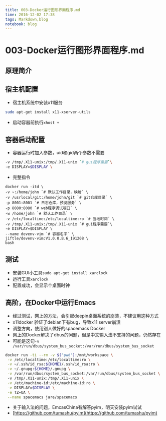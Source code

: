 ```yaml
---
title: 003-Docker运行图形界面程序.md
time: 2016-12-02 17:38
tags: Markdown,blog
notebook: blog
---
```


# 003-Docker运行图形界面程序.md

## 原理简介

## 宿主机配置

- 宿主机系统中安装x11服务
```bash
sudo apt-get install x11-xserver-utils
```
- 启动容器前执行`xhost +`

## 容器启动配置

- 容器运行时加入参数，uid和gid两个参数不需要
```bash
-v /tmp/.X11-unix:/tmp/.X11-unix `# gui程序需要`\
-e DISPLAY=$DISPLAY \
```
- 完整指令
```
docker run -itd \
-v ~:/home/john `# 默认工作目录，映射` \
-v /usrlocal/git:/home/john/git `# git仓库目录` \
-p 8001:8001 `# 日志仓库，预览服务` \
-p 8080:8080 `# web程序调试端口` \
-w /home/john `# 默认工作目录` \
-v /etc/localtime:/etc/localtime:ro `# 当地时间` \
-v /tmp/.X11-unix:/tmp/.X11-unix `# gui程序需要`\
-e DISPLAY=$DISPLAY \
--name devenv-vim `# 容器名字` \
jiftle/devenv-vim:V1.0.0.B.6_191208 \
bash
```

## 测试

- 安装GUI小工具`sudo apt-get install xarclock`
- 运行工具`xarclock`
- 配置成功，会显示个桌面时钟

## 高阶，在Docker中运行Emacs

- 经过测试，网上的方法，会引起deepin桌面系统的崩溃，不建议用这种方式
- x11docker 验证了debian下有bug，导致x11 server崩溃
- 调整方向，使用别人做好的spacemacs Docker
- 网上的Docker解决了dbus的问题，但是中文输入法不支持的问题，仍然存在
- 可能是这句`-v /var/run/dbus/system_bus_socket:/var/run/dbus/system_bus_socket `
```bash
docker run -ti --rm -v $('pwd'):/mnt/workspace \
 -v /etc/localtime:/etc/localtime:ro \
 -v ~/.ssh/id_rsa:${HOME}/.ssh/id_rsa:ro \
 -v ~/.gnupg:${HOME}/.gnupg \
 -v /var/run/dbus/system_bus_socket:/var/run/dbus/system_bus_socket \  
 -v /tmp/.X11-unix:/tmp/.X11-unix \
 -v /etc/machine-id:/etc/machine-id:ro \
 -e DISPLAY=$DISPLAY \
 -e TZ=UA \
 --name spacemacs jare/spacemacs
 ```
- 关于输入法的问题，EmcasChina有解答pyim，明天安装pyim试试
- [https://github.com/tumashu/pyim](https://github.com/tumashu/pyim)
